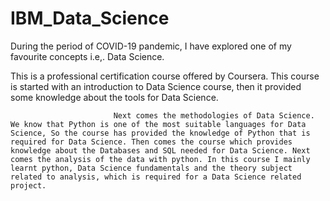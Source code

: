 # IBM_Data_Science

During the period of COVID-19 pandemic, I have explored one of my favourite concepts i.e,. Data Science.

This is a professional certification course offered by Coursera. This course is started with an introduction to Data Science course, then it provided some knowledge about the tools for Data Science. 

                           Next comes the methodologies of Data Science. We know that Python is one of the most suitable languages for Data Science, So the course has provided the knowledge of Python that is required for Data Science. Then comes the course which provides knowledge about the Databases and SQL needed for Data Science. Next comes the analysis of the data with python. In this course I mainly learnt python, Data Science fundamentals and the theory subject related to analysis, which is required for a Data Science related project.
